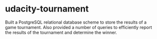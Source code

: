# udacity-tournament

Built a PostgreSQL relational database scheme to store the results of a game tournament. 
Also provided a number of queries to efficiently report the results of the tournament and determine the winner.
